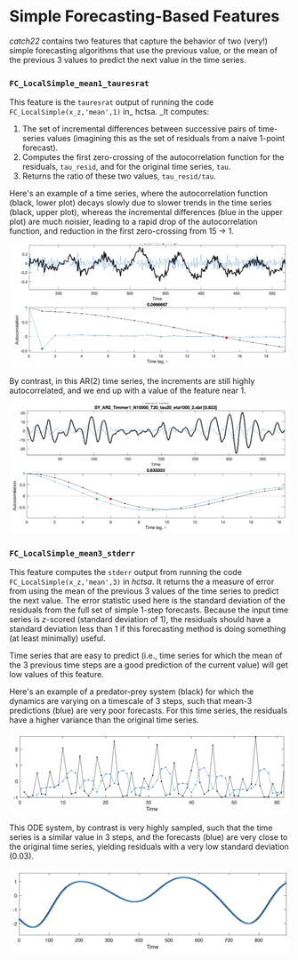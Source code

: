 # Simple Forecasting-Based Features

_catch22_ contains two features that capture the behavior of two (very!) simple forecasting algorithms that use the previous value, or the mean of the previous 3 values to predict the next value in the time series.

### `FC_LocalSimple_mean1_tauresrat`

This feature is the `tauresrat` output of running the code `FC_LocalSimple(x_z,'mean',1)` in_ hctsa. _It computes:

1. The set of incremental differences between successive pairs of time-series values (imagining this as the set of residuals from a naive 1-point forecast).
2. Computes the first zero-crossing of the autocorrelation function for the residuals, `tau_resid`, and for the original time series, `tau`.
3. Returns the ratio of these two values, `tau_resid/tau`.

Here's an example of a time series, where the autocorrelation function (black, lower plot) decays slowly due to slower trends in the time series (black, upper plot), whereas the incremental differences (blue in the upper plot) are much noisier, leading to a rapid drop of the autocorrelation function, and reduction in the first zero-crossing from 15 -> 1.

![](<../.gitbook/assets/image (17).png>)

By contrast, in this AR(2) time series, the increments are still highly autocorrelated, and we end up with a value of the feature near 1.

![](<../.gitbook/assets/image (19).png>)



### `FC_LocalSimple_mean3_stderr`

This feature computes the `stderr` output from running the code `FC_LocalSimple(x_z,'mean',3)` in _hctsa_. It returns the a measure of error from using the mean of the previous 3 values of the time series to predict the next value. The error statistic used here is the standard deviation of the residuals from the full set of simple 1-step forecasts. Because the input time series is _z_-scored (standard deviation of 1), the residuals should have a standard deviation less than 1 if this forecasting method is doing something (at least minimally) useful.

Time series that are easy to predict (i.e., time series for which the mean of the 3 previous time steps are a good prediction of the current value) will get low values of this feature.

Here's an example of a predator-prey system (black) for which the dynamics are varying on a timescale of 3 steps, such that mean-3 predictions (blue) are very poor forecasts. For this time series, the residuals have a higher variance than the original time series.

![](<../.gitbook/assets/image (21).png>)

This ODE system, by contrast is very highly sampled, such that the time series is a similar value in 3 steps, and the forecasts (blue) are very close to the original time series, yielding residuals with a very low standard deviation (0.03).

![](<../.gitbook/assets/image (22).png>)

